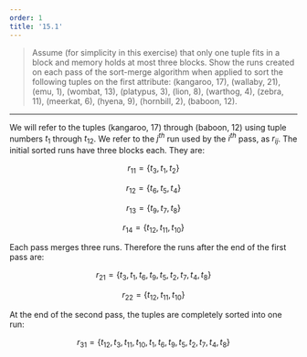 ```yaml
---
order: 1
title: '15.1'
---
```

> Assume (for simplicity in this exercise) that only one tuple fits in a 
> block and memory holds at most three blocks. Show the runs created on each 
> pass of the sort-merge algorithm when applied to sort the following tuples 
> on the first attribute: (kangaroo, 17), (wallaby, 21), (emu, 1), (wombat, 13), 
> (platypus, 3), (lion, 8), (warthog, 4), (zebra, 11), (meerkat, 6), (hyena, 9), 
> (hornbill, 2), (baboon, 12). 

--------------------------------

We will refer to the tuples (kangaroo, 17) through (baboon, 12) using tuple numbers
$t_1$ through $t_{12}$. We refer to the $j^{th}$ run used by the $i^{th}$ pass, as 
$r_{ij}$. The initial sorted runs have three blocks each. They are: 

$$
r_{11} = \{t_3, t_1, t_2 \}
$$

$$
r_{12} = \{t_6, t_5, t_4 \}
$$

$$
r_{13} = \{t_9, t_7, t_8 \}
$$

$$
r_{14} = \{t_{12}, t_{11}, t_{10} \}
$$

Each pass merges three runs. Therefore the runs after the end of the first pass are: 

$$
r_{21} = \{t_3, t_1,t_6, t_9, t_5, t_2, t_7,  t_4, t_8\}
$$

$$
r_{22} = \{t_{12}, t_{11}, t_{10} \}
$$

At the end of the second pass, the tuples are completely sorted into one run: 

$$
r_{31} = \{t_{12}, t_3, t_{11}, t_{10}, t_1,t_6, t_9, t_5, t_2, t_7,  t_4, t_8\}
$$
